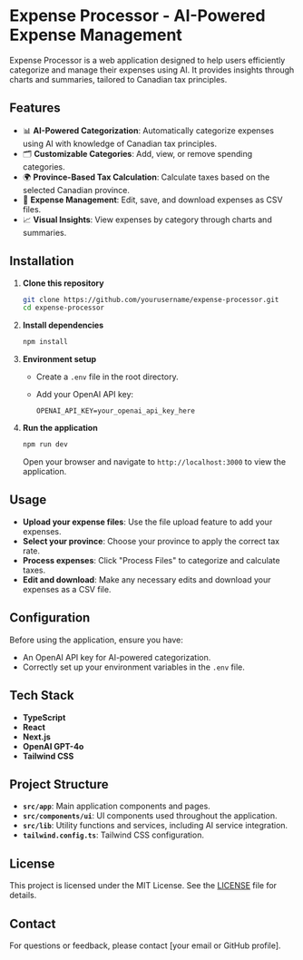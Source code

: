 # Expense Processor - AI-Powered Expense Management

Expense Processor is a web application designed to help users efficiently categorize and manage their expenses using AI. It provides insights through charts and summaries, tailored to Canadian tax principles.

## Features

- 📊 **AI-Powered Categorization**: Automatically categorize expenses using AI with knowledge of Canadian tax principles.
- 🗂️ **Customizable Categories**: Add, view, or remove spending categories.
- 🌍 **Province-Based Tax Calculation**: Calculate taxes based on the selected Canadian province.
- 📝 **Expense Management**: Edit, save, and download expenses as CSV files.
- 📈 **Visual Insights**: View expenses by category through charts and summaries.

## Installation

1. **Clone this repository**

   ```bash
   git clone https://github.com/yourusername/expense-processor.git
   cd expense-processor
   ```

2. **Install dependencies**

   ```bash
   npm install
   ```

3. **Environment setup**

   - Create a `.env` file in the root directory.
   - Add your OpenAI API key:

     ```plaintext
     OPENAI_API_KEY=your_openai_api_key_here
     ```

4. **Run the application**

   ```bash
   npm run dev
   ```

   Open your browser and navigate to `http://localhost:3000` to view the application.

## Usage

- **Upload your expense files**: Use the file upload feature to add your expenses.
- **Select your province**: Choose your province to apply the correct tax rate.
- **Process expenses**: Click "Process Files" to categorize and calculate taxes.
- **Edit and download**: Make any necessary edits and download your expenses as a CSV file.

## Configuration

Before using the application, ensure you have:

- An OpenAI API key for AI-powered categorization.
- Correctly set up your environment variables in the `.env` file.

## Tech Stack

- **TypeScript**
- **React**
- **Next.js**
- **OpenAI GPT-4o**
- **Tailwind CSS**

## Project Structure

- **`src/app`**: Main application components and pages.
- **`src/components/ui`**: UI components used throughout the application.
- **`src/lib`**: Utility functions and services, including AI service integration.
- **`tailwind.config.ts`**: Tailwind CSS configuration.

## License

This project is licensed under the MIT License. See the [LICENSE](LICENSE) file for details.

## Contact

For questions or feedback, please contact [your email or GitHub profile].